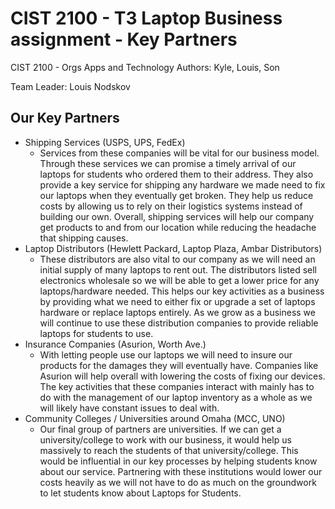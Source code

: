 # CIST 2100 - T3 Laptop Business assignment - Key Partners
  CIST 2100 - Orgs Apps and Technology
  Authors: Kyle, Louis, Son

  Team Leader: Louis Nodskov
  
## Our Key Partners

* Shipping Services (USPS, UPS, FedEx)
  * Services from these companies will be vital for our business model. Through these services we can promise a timely arrival of our laptops
  for students who ordered them to their address. They also provide a key service for shipping any hardware we made need to fix our laptops
  when they eventually get broken. They help us reduce costs by allowing us to rely on their logistics systems instead of building our own.
  Overall, shipping services will help our company get products to and from our location while reducing the headache that shipping causes.
* Laptop Distributors (Hewlett Packard, Laptop Plaza, Ambar Distributors)
  * These distributors are also vital to our company as we will need an initial supply of many laptops to rent out. The distributors listed
  sell electronics wholesale so we will be able to get a lower price for any laptops/hardware needed. This helps our key activities as a
  business by providing what we need to either fix or upgrade a set of laptops hardware or replace laptops entirely. As we grow as a business
  we will continue to use these distribution companies to provide reliable laptops for students to use.
* Insurance Companies (Asurion, Worth Ave.)
  * With letting people use our laptops we will need to insure our products for the damages they will eventually have. Companies like
  Asurion will help overall with lowering the costs of fixing our devices. The key activities that these companies interact with mainly has
  to do with the management of our laptop inventory as a whole as we will likely have constant issues to deal with.
* Community Colleges / Universities around Omaha (MCC, UNO)
  * Our final group of partners are universities. If we can get a university/college to work with our business, it would help us massively 
  to reach the students of that university/college. This would be influential in our key processes by helping students know about our
  service. Partnering with these institutions would lower our costs heavily as we will not have to do as much on the groundwork to let
  students know about Laptops for Students.
